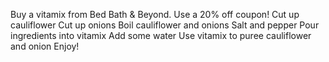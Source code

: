 Buy a vitamix from Bed Bath & Beyond. Use a 20% off coupon!
Cut up cauliflower
Cut up onions
Boil cauliflower and onions
Salt and pepper
Pour ingredients into vitamix
Add some water
Use vitamix to puree cauliflower and onion
Enjoy!
